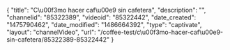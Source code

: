 {
    "title": "C\u00f3mo hacer caf\u00e9 sin cafetera",
    "description": "",
    "channelid": "85322389",
    "videoid": "85322442",
    "date_created": "1475790462",
    "date_modified": "1486664392",
    "type": "captivate",
    "layout": "channelVideo",
    "url": "\/coffee-test\/c\u00f3mo-hacer-caf\u00e9-sin-cafetera\/85322389-85322442"
}